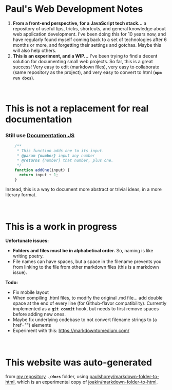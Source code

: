 # Paul's Web Development Notes  
1. **From a front-end perspective, for a JavaScript tech stack...** a repository of useful tips, tricks, shortcuts, and general knowledge about web application development. I've been doing this for 10 years now, and have regularly found myself coming back to a set of technologies after 6 months or more, and forgetting their settings and gotchas. Maybe this will also help others.  
2. **This is an experiment, and a WIP...** I've been trying to find a decent solution for documenting small web projects. So far, this is a great success! Very easy to edit (markdown files), very easy to collaborate (same repository as the project), and very easy to convert to html (**`npm run docs`**).  
<br />  
  
# This is not a replacement for real documentation  
### Still use [Documentation.JS](https://github.com/documentationjs/documentation/blob/master/docs/GETTING_STARTED.md)  
```javascript  
    /**  
     * This function adds one to its input.  
     * @param {number} input any number  
     * @returns {number} that number, plus one.  
     */  
    function addOne(input) {  
      return input + 1;  
    }  
```  
Instead, this is a way to document more abstract or trivial ideas, in a more literary format.  
<br /><br />  
  
  
# This is a work in progress  
  
**Unfortunate issues:**  
* **Folders and files must be in alphabetical order.** So, naming is like writing poetry.  
* File names can have spaces, but a space in the filename prevents you from linking to the file from other markdown files (this is a markdown issue).  
  
  
**Todo:**  
* Fix mobile layout  
* When compiling .html files, to modify the original .md file... add double space at the end of every line (for Github-flavor compatibility). Currently implemented as a **`git commit`** hook, but needs to first remove spaces before adding new ones.  
* Maybe fix underlying codebase to not convert filename strings to (a href="") elements  
* Experiment with this: https://markdowntomedium.com/  
<br /><br />  
  
  
# This website was auto-generated  
from [my repository](http://github.com/paulshorey/ps) **`./docs`** folder, using [paulshorey/markdown-folder-to-html](https://github.com/paulshorey/markdown-folder-to-html), which is an experimental copy of [joakin/markdown-folder-to-html](https://github.com/joakin/markdown-folder-to-html).  
<br /><br />  